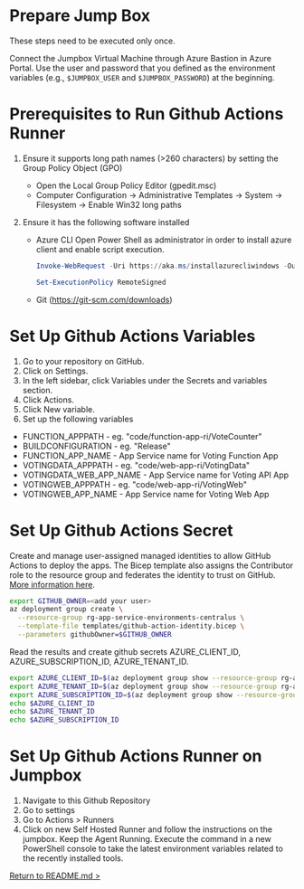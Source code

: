# Prepare Jump Box

These steps need to be executed only once.

Connect the Jumpbox Virtual Machine through Azure Bastion in Azure Portal. Use the user and password that you defined as the environment variables (e.g., `$JUMPBOX_USER` and `$JUMPBOX_PASSWORD`) at the beginning.

# Prerequisites to Run Github Actions Runner

1. Ensure it supports long path names (>260 characters) by setting the Group Policy Object (GPO)
   - Open the Local Group Policy Editor (gpedit.msc)
   - Computer Configuration -> Administrative Templates -> System -> Filesystem -> Enable Win32 long paths
2. Ensure it has the following software installed

   - Azure CLI
   Open Power Shell as administrator in order to install azure client and enable script execution.

      ```powershell
      Invoke-WebRequest -Uri https://aka.ms/installazurecliwindows -OutFile .\AzureCLI.msi; Start-Process msiexec.exe -Wait -ArgumentList '/I AzureCLI.msi /quiet'; rm .\AzureCLI.msi

      Set-ExecutionPolicy RemoteSigned
      ```

   - Git (https://git-scm.com/downloads)

# Set Up Github Actions Variables

1. Go to your repository on GitHub.
2. Click on Settings.
3. In the left sidebar, click Variables under the Secrets and variables section.
4. Click Actions.
5. Click New variable.
6. Set up the following variables

* FUNCTION_APPPATH - eg. "code/function-app-ri/VoteCounter"
* BUILDCONFIGURATION - eg. "Release"
* FUNCTION_APP_NAME - App Service name for Voting Function App
* VOTINGDATA_APPPATH - eg. "code/web-app-ri/VotingData"
* VOTINGDATA_WEB_APP_NAME - App Service name for Voting API App
* VOTINGWEB_APPPATH - eg. "code/web-app-ri/VotingWeb"
* VOTINGWEB_APP_NAME - App Service name for Voting Web App

# Set Up Github Actions Secret

Create and manage user-assigned managed identities to allow GitHub Actions to deploy the apps. The Bicep template also assigns the Contributor role to the resource group and federates the identity to trust on GitHub. [More information here](https://learn.microsoft.com/azure/developer/github/connect-from-azure-openid-connect).

```bash
export GITHUB_OWNER=<add your user>
az deployment group create \
  --resource-group rg-app-service-environments-centralus \
  --template-file templates/github-action-identity.bicep \
  --parameters githubOwner=$GITHUB_OWNER
```

Read the results and create github secrets AZURE_CLIENT_ID, AZURE_SUBSCRIPTION_ID, AZURE_TENANT_ID.
```bash
export AZURE_CLIENT_ID=$(az deployment group show --resource-group rg-app-service-environments-centralus --name github-action-identity --query "properties.outputs.azureClientId.value" --output tsv)
export AZURE_TENANT_ID=$(az deployment group show --resource-group rg-app-service-environments-centralus --name github-action-identity --query "properties.outputs.azureTenantId.value" --output tsv)
export AZURE_SUBSCRIPTION_ID=$(az deployment group show --resource-group rg-app-service-environments-centralus --name github-action-identity --query "properties.outputs.azureSubscriptionId.value" --output tsv)
echo $AZURE_CLIENT_ID
echo $AZURE_TENANT_ID
echo $AZURE_SUBSCRIPTION_ID
```

# Set Up Github Actions Runner on Jumpbox

1. Navigate to this Github Repository
2. Go to settings
3. Go to Actions > Runners
4. Click on new Self Hosted Runner and follow the instructions on the jumpbox. Keep the Agent Running. Execute the command in a new PowerShell console to take the latest environment variables related to the recently installed tools.

[Return to README.md >](./README.md#publish-aspnet-core-web-api-and-function-applications)